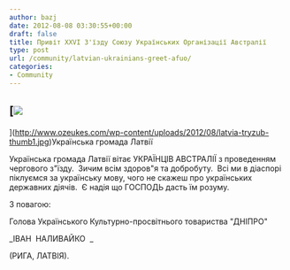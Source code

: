 ```yaml
---
author: bazj
date: 2012-08-08 03:30:55+00:00
draft: false
title: Привіт ХХVI З'їзду Cоюзу Укрaїнcьких Оргaнізaції Aвcтрaлії
type: post
url: /community/latvian-ukrainians-greet-afuo/
categories:
- Community
---
```


## [![](http://www.ozeukes.com/wp-content/uploads/2012/08/latvia-tryzub-thumb1.jpg)
](http://www.ozeukes.com/wp-content/uploads/2012/08/latvia-tryzub-thumb1.jpg)Українська громада Латвії


Українська громада Латвії вітає УКРАЇНЦІВ АВСТРАЛІЇ з проведенням чергового з"їзду.  Зичим всім здоров"я та добробуту.  Всі ми в діаспорі піклуємся за українську мову, чого не скажеш про українських державних діячів.  Є надія що ГОСПОДЬ дасть їм розуму.



З повагою:

Голова Українського Культурно-просвітнього товариства "ДНІПРО"

_ІВАН  НАЛИВАЙКО  _

(РИГА, ЛАТВІЯ).

